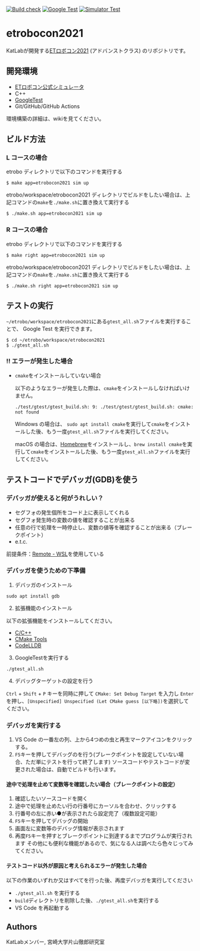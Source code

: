 [![Build check](https://github.com/KatLab-MiyazakiUniv/etrobocon2021/actions/workflows/build-check.yaml/badge.svg)](https://github.com/KatLab-MiyazakiUniv/etrobocon2021/actions/workflows/build-check.yaml)
[![Google Test](https://github.com/KatLab-MiyazakiUniv/etrobocon2021/actions/workflows/google-test.yaml/badge.svg)](https://github.com/KatLab-MiyazakiUniv/etrobocon2021/actions/workflows/google-test.yaml)
[![Simulator Test](https://github.com/KatLab-MiyazakiUniv/etrobocon2021/actions/workflows/sim-test.yaml/badge.svg)](https://github.com/KatLab-MiyazakiUniv/etrobocon2021/actions/workflows/sim-test.yaml)

# etrobocon2021
KatLabが開発する[ETロボコン2021](https://www.etrobo.jp/) (アドバンストクラス) のリポジトリです。


## 開発環境
- [ETロボコン公式シミュレータ](https://github.com/ETrobocon/etrobo)
- C++
- [GoogleTest](https://github.com/google/googletest)
- Git/GitHub/GitHub Actions

環境構築の詳細は、wikiを見てください。

## ビルド方法
### L コースの場合
etrobo ディレクトリで以下のコマンドを実行する  
 ```
 $ make app=etrobocon2021 sim up
 ```

etrobo/workspace/etrobocon2021 ディレクトリでビルドをしたい場合は、上記コマンドの`make`を`./make.sh`に置き換えて実行する  
```
$ ./make.sh app=etrobocon2021 sim up
```

### R コースの場合
etrobo ディレクトリで以下のコマンドを実行する  
 ```
 $ make right app=etrobocon2021 sim up
 ```

etrobo/workspace/etrobocon2021 ディレクトリでビルドをしたい場合は、上記コマンドの`make`を`./make.sh`に置き換えて実行する  
```
$ ./make.sh right app=etrobocon2021 sim up
```


## テストの実行
`~/etrobo/workspace/etrobocon2021`にある`gtest_all.sh`ファイルを実行することで、 Google Test を実行できます。

```
$ cd ~/etrobo/workspace/etrobocon2021
$ ./gtest_all.sh
```

### **!!** エラーが発生した場合

- `cmake`をインストールしていない場合

  以下のようなエラーが発生した際は、`cmake`をインストールしなければいけません。

  ```
  ./test/gtest/gtest_build.sh: 9: ./test/gtest/gtest_build.sh: cmake: not found
  ```

  Windows の場合は、 `sudo apt install cmake`を実行して`cmake`をインストールした後、もう一度`gtest_all.sh`ファイルを実行してください。

  macOS の場合は、[Homebrew](https://brew.sh/index_ja)をインストールし、`brew install cmake`を実行して`cmake`をインストールした後、もう一度`gtest_all.sh`ファイルを実行してください。


## テストコードでデバッガ(GDB)を使う
### デバッガが使えると何がうれしい？
- セグフォの発生個所をコード上に表示してくれる
- セグフォ発生時の変数の値を確認することが出来る
- 任意の行で処理を一時停止し、変数の値等を確認することが出来る（ブレークポイント）
- e.t.c.

前提条件：[Remote - WSL](https://marketplace.visualstudio.com/items?itemName=ms-vscode-remote.remote-wsl)を使用している  

### デバッガを使うための下準備
1. デバッガのインストール

```
sudo apt install gdb
```

2. 拡張機能のインストール

以下の拡張機能をインストールしてください。
- [C/C++](https://marketplace.visualstudio.com/items?itemName=ms-vscode.cpptools)
- [CMake Tools](https://marketplace.visualstudio.com/items?itemName=ms-vscode.cmake-tools)
- [CodeLLDB](https://marketplace.visualstudio.com/items?itemName=vadimcn.vscode-lldb)

3. GoogleTestを実行する

```
./gtest_all.sh
```

4. デバッグターゲットの設定を行う

`Ctrl` + `Shift` + `P` キーを同時に押して `CMake: Set Debug Target` を入力し `Enter` を押し、`[Unspecified] Unspecified (Let CMake guess [以下略])`を選択してください。

### デバッガを実行する
1. VS Code の一番左の列、上から4つめの虫と再生マークアイコンをクリックする。
2. `F5`キーを押してデバッグのを行う(ブレークポイントを設定していない場合、ただ単にテストを行って終了します)
ソースコードやテストコードが変更された場合は、自動でビルドも行います。

#### 途中で処理を止めて変数等を確認したい場合（ブレークポイントの設定）
1. 確認したいソースコードを開く
2. 途中で処理を止めたい行の行番号にカーソルを合わせ、クリックする
3. 行番号の左に赤い●が表示されたら設定完了（複数設定可能）
4. `F5`キーを押してデバッグの開始
5. 画面左に変数等のデバッグ情報が表示されます
6. 再度`F5`キーを押すとブレークポイントに到達するまでプログラムが実行されます
その他にも便利な機能があるので、気になる人は調べたら色々じってみてください。

#### テストコード以外が原因と考えられるエラーが発生した場合
以下の作業のいずれか又はすべてを行った後、再度デバッガを実行してください
- `./gtest_all.sh` を実行する
- `build`ディレクトリを削除した後、`./gtest_all.sh`を実行する
- VS Code を再起動する

## Authors
KatLabメンバー, 宮崎大学片山徹郎研究室